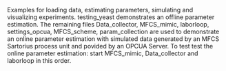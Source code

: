 Examples for loading data, estimating parameters, simulating and visualizing experiments.
testing_yeast demonstrates an offline parameter estimation.
The remaining files Data_collector, MFCS_mimic, laborloop, settings_opcua, MFCS_scheme, param_collection are used to demonstrate an online parameter estimation with simulated data generated by an MFCS Sartorius process unit and povided by an OPCUA Server.
To test test the online parameter estimation: start MFCS_mimic, Data_collector and laborloop in this order.

